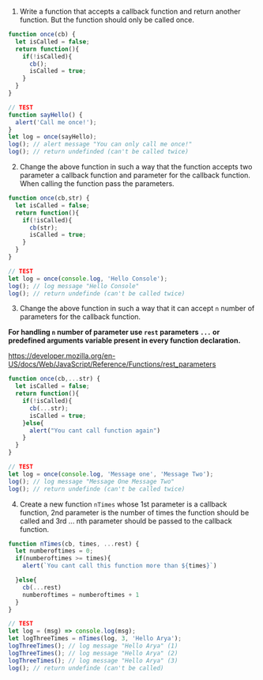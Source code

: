 1. Write a function that accepts a callback function and return another function. But the function should only be called once.

```js
function once(cb) {
  let isCalled = false;
  return function(){
    if(!isCalled){
      cb();
      isCalled = true;
    }
  }
}

// TEST
function sayHello() {
  alert('Call me once!');
}
let log = once(sayHello);
log(); // alert message "You can only call me once!"
log(); // return undefinded (can't be called twice)
```

2. Change the above function in such a way that the function accepts two parameter a callback function and parameter for the callback function. When calling the function pass the parameters.

```js
function once(cb,str) {
  let isCalled = false;
  return function(){
    if(!isCalled){
      cb(str);
      isCalled = true;
    }
  }
}

// TEST
let log = once(console.log, 'Hello Console');
log(); // log message "Hello Console"
log(); // return undefinde (can't be called twice)
```

3. Change the above function in such a way that it can accept `n` number of parameters for the callback function.

**For handling `n` number of parameter use `rest` parameters `...` or predefined arguments variable present in every function declaration.**

https://developer.mozilla.org/en-US/docs/Web/JavaScript/Reference/Functions/rest_parameters

```js
function once(cb,...str) {
  let isCalled = false;
  return function(){
    if(!isCalled){
      cb(...str);
      isCalled = true;
    }else{
      alert("You cant call function again")
    }
  }
}

// TEST
let log = once(console.log, 'Message one', 'Message Two');
log(); // log message "Message One Message Two"
log(); // return undefinde (can't be called twice)
```

4. Create a new function `nTimes` whose 1st parameter is a callback function, 2nd parameter is the number of times the function should be called and 3rd ... nth parameter should be passed to the callback function.

```js
function nTimes(cb, times, ...rest) {
  let numberoftimes = 0;
  if(numberoftimes >= times){
    alert(`You cant call this function more than ${times}`)

  }else{
    cb(...rest)
    numberoftimes = numberoftimes + 1 
  }
}

// TEST
let log = (msg) => console.log(msg);
let logThreeTimes = nTimes(log, 3, 'Hello Arya');
logThreeTimes(); // log message "Hello Arya" (1)
logThreeTimes(); // log message "Hello Arya" (2)
logThreeTimes(); // log message "Hello Arya" (3)
log(); // return undefinde (can't be called)
```
